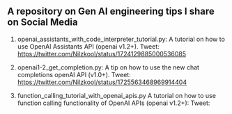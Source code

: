 ## A repository on Gen AI engineering tips I share on Social Media 

1. openai_assistants_with_code_interpreter_tutorial.py: A tutorial on how to use OpenAI Assistants API (openai v1.2+). Tweet: https://twitter.com/Nilzkool/status/1724129885000536085

2. openai1-2_get_completion.py: A tip on how to use the new chat completions openAI API (v1.0+). Tweet: https://twitter.com/Nilzkool/status/1725563468969914404

3. function_calling_tutorial_with_openai_apis.py A tutorial on how to use function calling functionality of OpenAI APIs (openai v1.2+): Tweet:  

